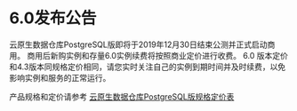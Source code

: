 # 6.0发布公告

云原生数据仓库PostgreSQL版即将于2019年12月30日结束公测并正式启动商用。 商用后新购实例和存量6.0实例续费将按照商业定价进行收费。 6.0 版本定价和4.3版本同规格定价相同，请您实时关注自己的实例到期时间并及时续费，以免影响实例和服务的正常运行。

产品规格和定价请参考 [云原生数据仓库PostgreSQL版规格定价表](https://www.aliyun.com/price/product?spm=a2c4g.11186623.2.7.65f71a13VjtWzY#/gpdb/detail)

